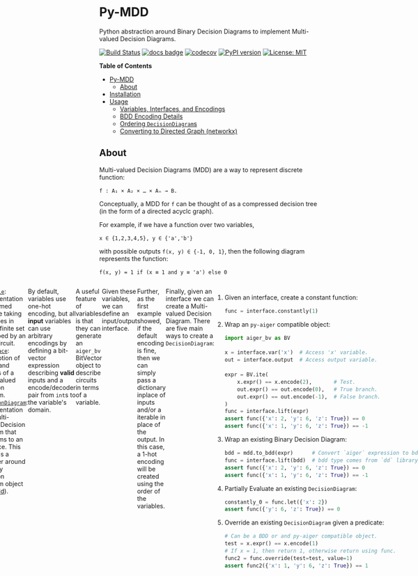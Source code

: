 # Py-MDD

Python abstraction around Binary Decision Diagrams to implement
Multi-valued Decision Diagrams.

[![Build Status](https://cloud.drone.io/api/badges/mvcisback/py-mdd/status.svg)](https://cloud.drone.io/mvcisback/py-mdd)
[![docs badge](https://img.shields.io/badge/docs-docs-black)](https://mjvc.me/py-mdd)
[![codecov](https://codecov.io/gh/mvcisback/py-mdd/branch/main/graph/badge.svg)](https://codecov.io/gh/mvcisback/py-mdd)
[![PyPI version](https://badge.fury.io/py/mdd.svg)](https://badge.fury.io/py/mdd)
[![License: MIT](https://img.shields.io/badge/License-MIT-yellow.svg)](https://opensource.org/licenses/MIT)

<!-- markdown-toc start - Don't edit this section. Run M-x markdown-toc-refresh-toc -->
**Table of Contents**

- [Py-MDD](#py-mdd)
    - [About](#about)
- [Installation](#installation)
- [Usage](#usage)
    - [Variables, Interfaces, and Encodings](#variables-interfaces-and-encodings)
    - [BDD Encoding Details](#bdd-encoding-details)
    - [Ordering `DecisionDiagram`s](#ordering-decisiondiagrams)
    - [Converting to Directed Graph (networkx)](#converting-to-directed-graph-networkx)

<!-- markdown-toc end -->


## About

Multi-valued Decision Diagrams (MDD)  are a way to represent discrete function: 

    f : A₁ × A₂ × … × Aₙ → B.

Conceptually, a MDD for `f` can be thought of as a compressed decision tree (in the form of a directed acyclc graph).

For example, if we have a function over two variables,

    x ∈ {1,2,3,4,5}, y ∈ {'a','b'}

with possible outputs `f(x, y) ∈ {-1, 0, 1}`, then the following diagram represents the function:

    f(x, y) = 1 if (x ≡ 1 and y ≡ 'a') else 0

<figure style="display: flex; justify-content: center; flex-direction: row">
<img src="assets/example_mdd.png"
</figure>
    
This library provides abstractions to easily create and manipulate MDDs.

# Installation

If you just need to use `py-mdd`, you can just run:

`$ pip install mdd`

For developers, note that this project uses the
[poetry](https://poetry.eustace.io/) python package/dependency
management tool. Please familarize yourself with it and then
run:

`$ poetry install`


# Usage

For the impatient, here is a basic usage example:

```python
import mdd

interface = mdd.Interface(
    inputs={
        "x": [1, 2, 3],
        "y": [6, 'w'], 
        "z": [7, True, 8],
    }, 
    output=[-1, 0, 1],
)
func = interface.constantly(-1)
assert func({'x': 1, 'y': 'w', 'z': 8}) == -1

# Can access underlying BDD from `dd` library.
# Note: This BDD encodes both the function's output
#       *and* domain (valid inputs).
assert func.bdd.dag_size == 33
```

If 33 seems very large to you, this is just a constant function after
all, note that as the following sections illustrate, its easy to
implement alternative encodings which can be much more compact. <a href="#note2">[0]</a>

## Variables, Interfaces, and Encodings

The `mdd` api centers around three objects:

1. [`Variable`](https://mjvc.me/py-mdd/mdd.html#mdd.mdd.Variable): Representation of a named variable taking on values in
   from a finite set described by an aiger circuit.
1. [`Interface`](https://mjvc.me/py-mdd/mdd.html#mdd.mdd.Interface): Description of inputs and outputs of a Multi-valued Decision Diagram.
1. [`DecisionDiagram`](https://mjvc.me/py-mdd/mdd.html#mdd.mdd.DecisionDiagram): Representation of a Multi-valued Decision Diagram that conforms
   to an interface. This object is a wrapper around a Binary Decision Diagram object (from
[dd](https://github.com/tulip-control/dd)).

By default, variables use one-hot encoding, but all **input**
variables can use arbitrary encodings by defining a bit-vector
expression describing **valid** inputs and a encode/decoder pair from
`int`s to the variable's domain.


```python
# One hot encoded by default.
var1 = mdd.to_var(domain=["x", "y", "z"], name="myvar1")

# Hand crafted encoding using `py-aiger`.

import aiger_bv

# Named 2-length bitvector circuit.
bvexpr = aiger_bv.uatom(2, 'myvar3')

domain = ('a', 'b', 'c')
var2 = mdd.Variable(
     encode=domain.index,        # Any -> int
     decode=domain.__getitem__,  # int -> Any
     valid=bvexpr < 4,           # 0b11 is invalid!
)

# Can create new variable using same encoding, but different name.
var3 = var2.with_name("myvar3")

var4 = mdd.to_var(domain=[-1, 0, 1], name='output')
```

A useful feature of variables is that they can generate an `aiger_bv`
BitVector object to describe circuits in terms of a variable.

```python
a_int = var2.encode('a')
y_int = var1.encode('y')

# BitVector Expression testing if var2 is 'a' and var1 is 'y'.
expr = (var2.expr() == a_int) & (var1.expr() == y_int)
```

Given these variables, we can define an input/output interface.

```python
# All variables must have distinct names.
interface = mdd.Interface(inputs=[var1, var2, var3], output=var4)
```

Further, as the first example showed, if the default encoding is fine,
then we can simply pass a dictionary inplace of inputs and/or a
iterable in place of the output. In this case, a 1-hot encoding will
be created using the order of the variables.

```python
interface = mdd.Interface(
    inputs={
        "x": [1, 2, 3],      # These are
        "y": [6, 'w'],       # 1-hot
        "z": [7, True, 8],   # Encoded.
    }, 
    output=[-1, 0, 1],       # uuid based output name.
)
```

Finally, given an interface we can create a Multi-valued Decision
Diagram. There are five main ways to create a `DecisionDiagram`:

1. Given an interface, create a constant function:
   ```python
   func = interface.constantly(1)
   ```

2. Wrap an `py-aiger` compatible object:
   ```python
   import aiger_bv as BV
    
   x = interface.var('x')  # Access 'x' variable.
   out = interface.output  # Access output variable.

   expr = BV.ite(
       x.expr() == x.encode(2),       # Test.
       out.expr() == out.encode(0),   # True branch.
       out.expr() == out.encode(-1),  # False branch.
   )
   func = interface.lift(expr)
   assert func({'x': 2, 'y': 6, 'z': True}) == 0
   assert func({'x': 1, 'y': 6, 'z': True}) == -1
   ```

3. Wrap an existing Binary Decision Diagram:
   ```python
   bdd = mdd.to_bdd(expr)      # Convert `aiger` expression to bdd.
   func = interface.lift(bdd)  # bdd type comes from `dd` library.
   assert func({'x': 2, 'y': 6, 'z': True}) == 0
   assert func({'x': 1, 'y': 6, 'z': True}) == -1
   ```

4. Partially Evaluate an existing `DecisionDiagram`:
   ```python
   constantly_0 = func.let({'x': 2})
   assert func({'y': 6, 'z': True}) == 0
   ```

5. Override an existing `DecisionDiagram` given a predicate:
   ```python
   # Can be a BDD or and py-aiger compatible object.
   test = x.expr() == x.encode(1)
   # If x = 1, then return 1, otherwise return using func.
   func2 = func.override(test=test, value=1)
   assert func2({'x': 1, 'y': 6, 'z': True}) == 1
   ```

## BDD Encoding Details

The `py-mdd` library uses a Binary Decision Diagram to represent a
multi-valued function. The encoding slighly differs from the standard
reduction <a href="#note1">[1]</a> from mdds to bdds by assuming the following:

1. If a variable encoding is invalid, then the bdd maps it to `0`.
1. The output is 1-hot encoded, i.e., there is a variable for each
   outcome.
1. If a `bdd` has all input variables fixed to a valid assignment, the
   resulting `bdd` depends on exactly one output varible, which then
   determines the output.

Any bdd that conforms to this encoding can be wrapped up by an
approriate `Interface`.

## Ordering `DecisionDiagram`s

The underlying BDD can be reordered to respect variable ordering by
providing a complete list of variable names to the `order` method.

```python
func.order(['x', 'y', 'z', func.output.name])
```

## Converting to Directed Graph (networkx)

If the `networkx` python package is installed:

`$ pip install networkx`

or the `nx` option is added when installing `py-mdd`:

`$ pip install mdd[nx]`

then one can export a `DecisionDiagram` as a directed graph:

```python
from mdd.nx import to_nx

graph = to_nx(func)  # Has BitVector expressions on edges to represent guards.

graph2 = to_nx(func, symbolic_edges=False)  # Has explicit sets of values on edges to represent guards.
```


<strong id="note2">[0]:</strong> To get a sense for how much overhead is introduced, consider the corresponding Zero Suppressed Decision Diagram (ZDD) of a 1-hot encoding. A classic result (see Art of Computer Programming vol 4a) is the ZDD size bounds the BDD size via O(#variables*|size of ZDD|).

<strong id="note1">[1]:</strong> Srinivasan, Arvind, et al. "Algorithms for discrete function manipulation." 1990 IEEE international conference on computer-aided design. IEEE Computer Society, 1990.

